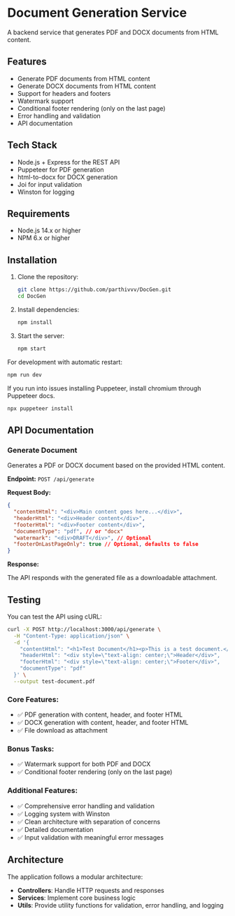 # Document Generation Service

A backend service that generates PDF and DOCX documents from HTML content.

## Features

- Generate PDF documents from HTML content
- Generate DOCX documents from HTML content
- Support for headers and footers
- Watermark support
- Conditional footer rendering (only on the last page)
- Error handling and validation
- API documentation

## Tech Stack

- Node.js + Express for the REST API
- Puppeteer for PDF generation
- html-to-docx for DOCX generation
- Joi for input validation
- Winston for logging

## Requirements

- Node.js 14.x or higher
- NPM 6.x or higher

## Installation

1. Clone the repository:
   ```bash
   git clone https://github.com/parthivvv/DocGen.git
   cd DocGen
   ```

2. Install dependencies:
   ```bash
   npm install
   ```

3. Start the server:
   ```bash
   npm start
   ```

For development with automatic restart:
```bash
npm run dev
```

If you run into issues installing Puppeteer, install chromium through Puppeteer docs.
```bash
npx puppeteer install
```

## API Documentation

### Generate Document

Generates a PDF or DOCX document based on the provided HTML content.

**Endpoint:** `POST /api/generate`

**Request Body:**

```json
{
  "contentHtml": "<div>Main content goes here...</div>",
  "headerHtml": "<div>Header content</div>",
  "footerHtml": "<div>Footer content</div>",
  "documentType": "pdf", // or "docx"
  "watermark": "<div>DRAFT</div>", // Optional
  "footerOnLastPageOnly": true // Optional, defaults to false
}
```

**Response:**

The API responds with the generated file as a downloadable attachment.

## Testing

You can test the API using cURL:

```bash
curl -X POST http://localhost:3000/api/generate \
  -H "Content-Type: application/json" \
  -d '{
    "contentHtml": "<h1>Test Document</h1><p>This is a test document.</p>",
    "headerHtml": "<div style=\"text-align: center;\">Header</div>",
    "footerHtml": "<div style=\"text-align: center;\">Footer</div>",
    "documentType": "pdf"
  }' \
  --output test-document.pdf
```

### Core Features:
- ✅ PDF generation with content, header, and footer HTML
- ✅ DOCX generation with content, header, and footer HTML
- ✅ File download as attachment

### Bonus Tasks:
- ✅ Watermark support for both PDF and DOCX
- ✅ Conditional footer rendering (only on the last page)

### Additional Features:
- ✅ Comprehensive error handling and validation
- ✅ Logging system with Winston
- ✅ Clean architecture with separation of concerns
- ✅ Detailed documentation
- ✅ Input validation with meaningful error messages

## Architecture

The application follows a modular architecture:

- **Controllers**: Handle HTTP requests and responses
- **Services**: Implement core business logic
- **Utils**: Provide utility functions for validation, error handling, and logging
